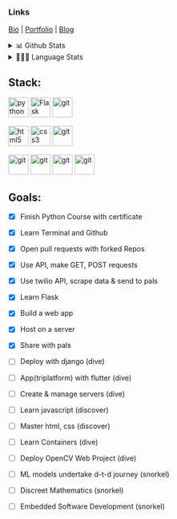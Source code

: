 ### Links

[Bio](https://zorawar.bio.link) | [Portfolio](https://astratechz.com/portfolio) | [Blog](https://zorawarpurohit.com/) 
 <details>
<summary>📊 Github Stats</summary>

<p align="center"> <img src="https://github-readme-stats.vercel.app/api?username=zora89&show_icons=true&theme=tokyonight" alt="Zorawar Purohit | Stats" />

</details>
 
 <details>
<summary>👨🏽‍💻 Language Stats</summary>

<p align="center"> <img src="https://github-readme-stats.vercel.app/api/top-langs/?username=zora89&layout=compact" />

</details>

## Stack:
<p align="left">

<img src="https://cdn3.iconfinder.com/data/icons/logos-and-brands-adobe/512/267_Python-512.png" alt="python" width="40" height="40"/> 
<img src="https://img.icons8.com/nolan/128/flask.png" alt="Flask" width="40" height="40"/> 
<img src="https://www.vectorlogo.zone/logos/djangoproject/djangoproject-icon.svg" alt="git" width="40" height="40"/>

</p>

<p align="left">

<img src="https://upload.wikimedia.org/wikipedia/commons/thumb/6/61/HTML5_logo_and_wordmark.svg/512px-HTML5_logo_and_wordmark.svg.png" alt="html5" height="40"/> 
<img src="https://upload.wikimedia.org/wikipedia/commons/thumb/d/d5/CSS3_logo_and_wordmark.svg/1200px-CSS3_logo_and_wordmark.svg.png" alt="css3" height="40"/> 
<img src="https://www.vectorlogo.zone/logos/git-scm/git-scm-icon.svg" alt="git" width="40" height="40"/>

</p>

<p align="left">

<img src="https://www.vectorlogo.zone/logos/opencv/opencv-icon.svg" alt="git" width="40" height="40"/>
<img src="https://www.vectorlogo.zone/logos/shopify/shopify-icon.svg" alt="git" width="40" height="40"/>
<img src="https://www.vectorlogo.zone/logos/wordpress/wordpress-tile.svg" alt="git" width="40" height="40"/>
<img src="https://www.vectorlogo.zone/logos/replit/replit-icon.svg" alt="git" width="40" height="40"/>


</p>

## Goals:

- [x] Finish Python Course with certificate
- [x] Learn Terminal and Github
- [x] Open pull requests with forked Repos
- [x] Use API, make GET, POST requests
- [x] Use twilio API, scrape data & send to pals
- [x] Learn Flask
- [x] Build a web app
- [x] Host on a server
- [x] Share with pals
- [ ] Deploy with django (dive)
- [ ] App(triplatform) with flutter (dive)
- [ ] Create & manage servers (dive)
- [ ] Learn javascript (discover)
- [ ] Master html, css (discover)
- [ ] Learn Containers (dive)
- [ ] Deploy OpenCV Web Project (dive)
- [ ] ML models undertake d-t-d journey (snorkel)
- [ ] Discreet Mathematics (snorkel)
- [ ] Embedded Software Development (snorkel)



